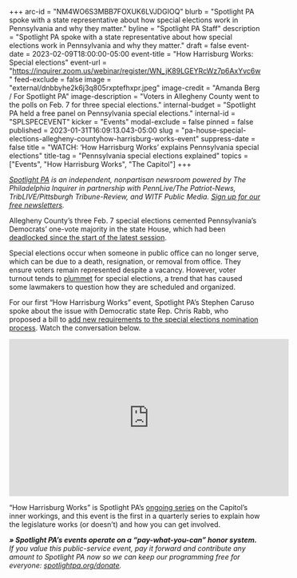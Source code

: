 +++
arc-id = "NM4WO6S3MBB7FOXUK6LVJDGIOQ"
blurb = "Spotlight PA spoke with a state representative about how special elections work in Pennsylvania and why they matter."
byline = "Spotlight PA Staff"
description = "Spotlight PA spoke with a state representative about how special elections work in Pennsylvania and why they matter."
draft = false
event-date = 2023-02-09T18:00:00-05:00
event-title = "How Harrisburg Works: Special elections"
event-url = "https://inquirer.zoom.us/webinar/register/WN_jK89LGEYRcWz7p6AxYvc6w"
feed-exclude = false
image = "external/dnbbyhe2k6j3q805rxptefhxpr.jpeg"
image-credit = "Amanda Berg / For Spotlight PA"
image-description = "Voters in Allegheny County went to the polls on Feb. 7 for three special elections."
internal-budget = "Spotlight PA held a free panel on Pennsylvania special elections."
internal-id = "SPLSPECEVENT"
kicker = "Events"
modal-exclude = false
pinned = false
published = 2023-01-31T16:09:13.043-05:00
slug = "pa-house-special-elections-allegheny-countyhow-harrisburg-works-event"
suppress-date = false
title = "WATCH: ‘How Harrisburg Works’ explains Pennsylvania special elections"
title-tag = "Pennsylvania special elections explained"
topics = ["Events", "How Harrisburg Works", "The Capitol"]
+++

<a href="https://www.spotlightpa.org/"><i>Spotlight PA</i></a><i> is an independent, nonpartisan newsroom powered by The Philadelphia Inquirer in partnership with PennLive/The Patriot-News, TribLIVE/Pittsburgh Tribune-Review, and WITF Public Media. </i><a href="https://www.spotlightpa.org/newsletters"><i>Sign up for our free newsletters</i></a><i>.</i>

Allegheny County’s three Feb. 7 special elections cemented Pennsylvania’s Democrats’ one-vote majority in the state House, which had been <a href="https://www.spotlightpa.org/news/2023/01/pennsylvania-house-rozzi-deadlock-amendment/">deadlocked since the start of the latest session</a>.

Special elections occur when someone in public office can no longer serve, which can be due to a death, resignation, or removal from office. They ensure voters remain represented despite a vacancy. However, voter turnout tends to <a href="https://www.penncapital-star.com/government-politics/representing-a-majority-elected-by-a-minority-how-low-voter-turnout-helped-republicans-in-a-pair-of-special-senate-elections/" target="_blank">plummet</a> for special elections, a trend that has caused some lawmakers to question how they are scheduled and organized.

For our first “How Harrisburg Works” event, Spotlight PA’s Stephen Caruso spoke about the issue with Democratic state Rep. Chris Rabb, who proposed a bill to <a href="https://www.spotlightpa.org/news/2020/02/pennsylvania-legislature-retirements-resignations-special-elections/">add new requirements to the special elections nomination process</a>. Watch the conversation below.

<iframe width="560" height="315" src="https://www.youtube.com/embed/x3OCvseSjB4?si=bhwHGN28o3m-yFjv" title="YouTube video player" frameborder="0" allow="accelerometer; autoplay; clipboard-write; encrypted-media; gyroscope; picture-in-picture; web-share" referrerpolicy="strict-origin-when-cross-origin" allowfullscreen></iframe>

“How Harrisburg Works” is Spotlight PA’s <a href="https://www.spotlightpa.org/topics/how-harrisburg-works/">ongoing series</a> on the Capitol’s inner workings, and this event is the first in a quarterly series to explain how the legislature works (or doesn’t) and how you can get involved.

<i><b>» Spotlight PA’s events operate on a “pay-what-you-can” honor system.</b></i><i> If you value this public-service event, pay it forward and contribute any amount to Spotlight PA now so we can keep our programming free for everyone: </i><a href="https://www.spotlightpa.org/donate"><i>spotlightpa.org/donate</i></a><i>.</i>
